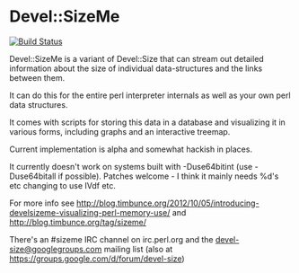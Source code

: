 # Devel::SizeMe

[![Build Status](https://secure.travis-ci.org/timbunce/devel-sizeme.png)](http://travis-ci.org/timbunce/devel-sizeme)

Devel::SizeMe is a variant of Devel::Size that can stream out detailed
information about the size of individual data-structures and the links
between them.

It can do this for the entire perl interpreter internals as well as your own
perl data structures.

It comes with scripts for storing this data in a database and visualizing it in
various forms, including graphs and an interactive treemap.

Current implementation is alpha and somewhat hackish in places.

It currently doesn't work on systems built with -Duse64bitint (use -Duse64bitall if possible).
Patches welcome - I think it mainly needs %d's etc changing to use IVdf etc.

For more info see http://blog.timbunce.org/2012/10/05/introducing-develsizeme-visualizing-perl-memory-use/
and http://blog.timbunce.org/tag/sizeme/

There's an #sizeme IRC channel on irc.perl.org and the devel-size@googlegroups.com
mailing list (also at https://groups.google.com/d/forum/devel-size)
